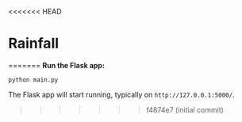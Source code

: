 <<<<<<< HEAD
# Rainfall
=======
**Run the Flask app:**
   ```
   python main.py
   ```
   The Flask app will start running, typically on `http://127.0.0.1:5000/`.

>>>>>>> f4874e7 (initial commit)
